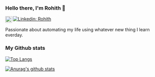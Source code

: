 ### Hello there, I'm Rohith 👋
[![Linkedin: Rohith](https://img.shields.io/badge/-Rohith%20Pervala-blue?style=flat-square&logo=Linkedin&logoColor=white&link=https://www.linkedin.com/in/rohith-pervala/)](https://www.linkedin.com/in/rohith-pervala/)
<a href="https://discord.gg/MSUvu9TcZU">
  <img align="left" alt="Personaldiscord" width="21px" src="https://raw.githubusercontent.com/anuraghazra/anuraghazra/master/assets/discord-round.svg" />
</a>
<br/> <br/>
Passionate about automating my life using whatever new thing I learn everday.

### My Github stats

[![Top Langs](https://github-readme-stats.vercel.app/api/top-langs/?username=8wgf3b&theme=synthwave&hide=jupyter%20Notebook,html&layout=compact)](https://github.com/anuraghazra/github-readme-stats)

[![Anurag's github stats](https://github-readme-stats.vercel.app/api?username=8wgf3b&show_icons=true&include_all_commits=true&theme=synthwave)](https://github.com/anuraghazra/github-readme-stats)
